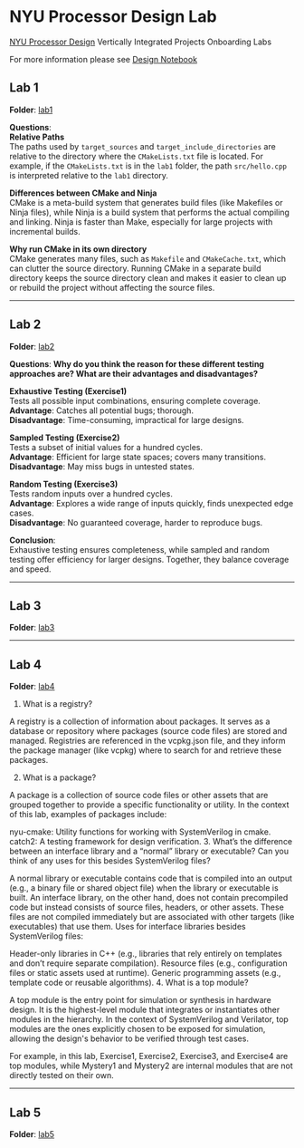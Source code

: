 # NYU Processor Design Lab
[NYU Processor Design](https://nyu-processor-design.github.io) Vertically Integrated Projects Onboarding Labs

For more information please see [Design Notebook](https://nyu-processor-design.github.io/design_notebooks/2024fall/rg4238.html)

## Lab 1
**Folder**: [lab1](https://github.com/RickGao/NYU-Processor-Design-Lab/tree/main/lab1)

**Questions**:  
**Relative Paths**  
The paths used by `target_sources` and `target_include_directories` are relative to the directory where the `CMakeLists.txt` file is located. For example, if the `CMakeLists.txt` is in the `lab1` folder, the path `src/hello.cpp` is interpreted relative to the `lab1` directory.

**Differences between CMake and Ninja**  
CMake is a meta-build system that generates build files (like Makefiles or Ninja files), while Ninja is a build system that performs the actual compiling and linking. Ninja is faster than Make, especially for large projects with incremental builds.

**Why run CMake in its own directory**  
CMake generates many files, such as `Makefile` and `CMakeCache.txt`, which can clutter the source directory. Running CMake in a separate build directory keeps the source directory clean and makes it easier to clean up or rebuild the project without affecting the source files.

---

## Lab 2  
**Folder**: [lab2](https://github.com/RickGao/NYU-Processor-Design-Lab/tree/main/lab2)

**Questions**:
**Why do you think the reason for these different testing approaches are? What are their advantages and disadvantages?**

**Exhaustive Testing (Exercise1)**  
Tests all possible input combinations, ensuring complete coverage.  
**Advantage**: Catches all potential bugs; thorough.  
**Disadvantage**: Time-consuming, impractical for large designs.

**Sampled Testing (Exercise2)**  
Tests a subset of initial values for a hundred cycles.  
**Advantage**: Efficient for large state spaces; covers many transitions.  
**Disadvantage**: May miss bugs in untested states.

**Random Testing (Exercise3)**  
Tests random inputs over a hundred cycles.  
**Advantage**: Explores a wide range of inputs quickly, finds unexpected edge cases.  
**Disadvantage**: No guaranteed coverage, harder to reproduce bugs.

**Conclusion**:  
Exhaustive testing ensures completeness, while sampled and random testing offer efficiency for larger designs. Together, they balance coverage and speed.

---

## Lab 3
**Folder**: [lab3](https://github.com/RickGao/NYU-Processor-Design-Lab/tree/main/lab3)

---

## Lab 4
**Folder**: [lab4](https://github.com/RickGao/NYU-Processor-Design-Lab/tree/main/lab4)

1. What is a registry?

A registry is a collection of information about packages. It serves as a database or repository where packages (source code files) are stored and managed. Registries are referenced in the vcpkg.json file, and they inform the package manager (like vcpkg) where to search for and retrieve these packages.

2. What is a package?

A package is a collection of source code files or other assets that are grouped together to provide a specific functionality or utility. In the context of this lab, examples of packages include:

nyu-cmake: Utility functions for working with SystemVerilog in cmake.
catch2: A testing framework for design verification.
3. What’s the difference between an interface library and a “normal” library or executable? Can you think of any uses for this besides SystemVerilog files?

A normal library or executable contains code that is compiled into an output (e.g., a binary file or shared object file) when the library or executable is built.
An interface library, on the other hand, does not contain precompiled code but instead consists of source files, headers, or other assets. These files are not compiled immediately but are associated with other targets (like executables) that use them.
Uses for interface libraries besides SystemVerilog files:

Header-only libraries in C++ (e.g., libraries that rely entirely on templates and don’t require separate compilation).
Resource files (e.g., configuration files or static assets used at runtime).
Generic programming assets (e.g., template code or reusable algorithms).
4. What is a top module?

A top module is the entry point for simulation or synthesis in hardware design. It is the highest-level module that integrates or instantiates other modules in the hierarchy. In the context of SystemVerilog and Verilator, top modules are the ones explicitly chosen to be exposed for simulation, allowing the design's behavior to be verified through test cases.

For example, in this lab, Exercise1, Exercise2, Exercise3, and Exercise4 are top modules, while Mystery1 and Mystery2 are internal modules that are not directly tested on their own.

---

## Lab 5
**Folder**: [lab5](https://github.com/RickGao/NYU-Processor-Design-Lab/tree/main/lab5)
